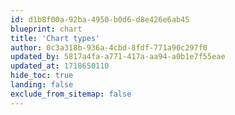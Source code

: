 ```yaml
---
id: d1b8f00a-92ba-4950-b0d6-d8e426e6ab45
blueprint: chart
title: 'Chart types'
author: 0c3a318b-936a-4cbd-8fdf-771a90c297f0
updated_by: 5817a4fa-a771-417a-aa94-a0b1e7f55eae
updated_at: 1718650110
hide_toc: true
landing: false
exclude_from_sitemap: false
---
```


